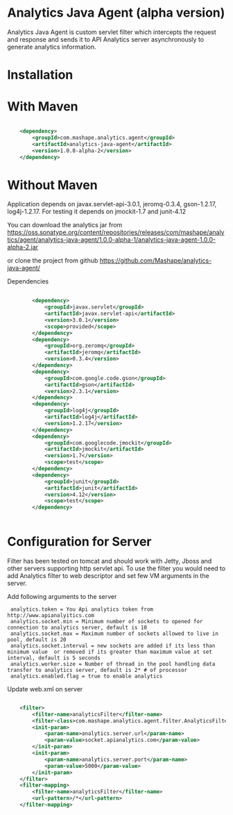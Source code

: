 # Analytics Java Agent (alpha version)


Analytics Java Agent is custom servlet filter which intercepts the request and response and sends it to API Analytics server asynchronously to generate analytics information.


# Installation 

	
# With Maven


```xml

	<dependency>
  		<groupId>com.mashape.analytics.agent</groupId>
  		<artifactId>analytics-java-agent</artifactId>
  		<version>1.0.0-alpha-2</version>
	</dependency>

``` 

# Without Maven



Application depends on javax.servlet-api-3.0.1, jeromq-0.3.4, gson-1.2.17, log4j-1.2.17. For testing it depends on jmockit-1.7 and junit-4.12
	
You can download the analytics jar from 
<https://oss.sonatype.org/content/repositories/releases/com/mashape/analytics/agent/analytics-java-agent/1.0.0-alpha-1/analytics-java-agent-1.0.0-alpha-2.jar>
	
or clone the project from github
<https://github.com/Mashape/analytics-java-agent/>
	
Dependencies

```xml
	
		<dependency>
			<groupId>javax.servlet</groupId>
			<artifactId>javax.servlet-api</artifactId>
			<version>3.0.1</version>
			<scope>provided</scope>
		</dependency>
		<dependency>
			<groupId>org.zeromq</groupId>
			<artifactId>jeromq</artifactId>
			<version>0.3.4</version>
		</dependency>
		<dependency>
			<groupId>com.google.code.gson</groupId>
			<artifactId>gson</artifactId>
			<version>2.3.1</version>
		</dependency>
		<dependency>
			<groupId>log4j</groupId>
			<artifactId>log4j</artifactId>
			<version>1.2.17</version>
		</dependency>
		<dependency>
			<groupId>com.googlecode.jmockit</groupId>
			<artifactId>jmockit</artifactId>
			<version>1.7</version>
			<scope>test</scope>
		</dependency>
		<dependency>
			<groupId>junit</groupId>
			<artifactId>junit</artifactId>
			<version>4.12</version>
			<scope>test</scope>
		</dependency>
		
```


# Configuration for Server

Filter has been tested on tomcat and should work with Jetty, Jboss and other servers supporting http servlet api. 
To use the filter you would need to add Analytics filter to web descriptor and set few VM arguments in the server.

Add following arguments to the server
     
     analytics.token = You Api analytics token from http://www.apianalyitics.com
     analytics.socket.min = Minimum number of sockets to opened for connection to analytics server, default is 10
     analytics.socket.max = Maximum number of sockets allowed to live in pool, default is 20
     analytics.socket.interval = new sockets are added if its less than minimum value  or removed if its greater than maximum value at set interval, default is 5 seconds
     analytics.worker.size = Number of thread in the pool handling data transfer to analytics server, default is 2* # of processor 
     analytics.enabled.flag = true to enable analytics
	
Update web.xml on server

```xml

	<filter>
		<filter-name>analyticsFilter</filter-name>
		<filter-class>com.mashape.analytics.agent.filter.AnalyticsFilter</filter-class>
		<init-param>
			<param-name>analytics.server.url</param-name>
			<param-value>socket.apianalytics.com</param-value>
		</init-param>
		<init-param>
			<param-name>analytics.server.port</param-name>
			<param-value>5000</param-value>
		</init-param>
	</filter>
	<filter-mapping>
		<filter-name>analyticsFilter</filter-name>
		<url-pattern>/*</url-pattern>
	</filter-mapping> 
```
	
     



	


 
 

